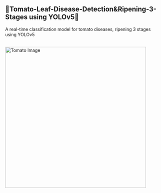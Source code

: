 ## 🍅Tomato-Leaf-Disease-Detection&Ripening-3-Stages using YOLOv5🍅

<p align="center">

A real-time classification model for tomato diseases, ripening 3 stages using YOLOv5

<br>

  <img src="https://github.com/chaninjung/tomato-disease-ripening-detection/assets/156671303/921f0c8a-5166-4884-b0a5-74fe726f22c0" width="450" alt="Tomato Image">
</p>
